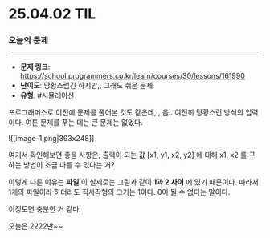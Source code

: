 # 25.04.02 TIL

### 오늘의 문제
---

* **문제 링크**: https://school.programmers.co.kr/learn/courses/30/lessons/161990
* **난이도**: 당황스럽긴 하지만,, 그래도 쉬운 문제
* **유형**: #시뮬레이션

프로그래머스로 이전에 문제를 풀어본 것도 같은데,,, 음.. 여전히 당황스런 방식의 입력이다.
여튼 문제를 푸는 데는 큰 문제는 없었다.

![[image-1.png|393x248]]

여기서 확인해보면 좋을 사항은, 출력이 되는 값 [x1, y1, x2, y2] 에 대해 x1, x2 를 구하는 방법이 조금 다를 수 있다는 거?

이렇게 다른 이유는 **파일** 이 실제로는 그림과 같이 **1과 2 사이** 에 있기 때문이다. 
따라서 1개의 파일이라 하더라도 직사각형의 크기는 1이다. 0이 될 수 없다는 말이다.

이정도면 충분한 거 같다.

오늘은 2222만~~
